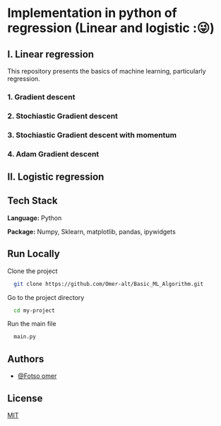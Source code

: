 # Implementation in python of regression (Linear and logistic :😜)

## I. Linear regression
This repository presents the basics of machine learning, particularly regression.
### 1. Gradient descent

### 2. Stochiastic Gradient descent

### 3. Stochiastic Gradient descent with momentum

### 4. Adam Gradient descent 

## II. Logistic regression


## Tech Stack

**Language:** Python

**Package:** Numpy, Sklearn, matplotlib, pandas, ipywidgets

## Run Locally

Clone the project

```bash
  git clone https://github.com/Omer-alt/Basic_ML_Algorithm.git
```

Go to the project directory

```bash
  cd my-project
```

Run the main file

```bash
  main.py
```



## Authors

- [@Fotso omer](https://portfolio-omer-alt.vercel.app/)

## License

[MIT](https://choosealicense.com/licenses/mit/)





















